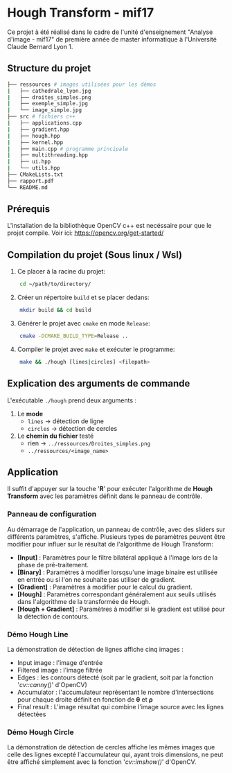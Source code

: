 # Hough Transform - mif17

Ce projet à été réalisé dans le cadre de l'unité d'enseignement "Analyse d'image - mif17" de première année de master informatique à l'Université Claude Bernard Lyon 1.

## Structure du projet 

```bash
├── ressources # images utilisées pour les démos
|   ├── cathedrale_lyon.jpg
|   ├── droites_simples.png
|   ├── exemple_simple.jpg
|   └── image_simple.jpg
├── src # fichiers c++
|   ├── applications.cpp 
|   ├── gradient.hpp
|   ├── hough.hpp
|   ├── kernel.hpp
|   ├── main.cpp # programme principale 
|   ├── multithreading.hpp
|   ├── ui.hpp
|   └── utils.hpp
├── CMakeLists.txt
├── rapport.pdf
└── README.md
```

## Prérequis 

L'installation de la bibliothèque OpenCV c++ est necéssaire pour que le projet compile. Voir ici: https://opencv.org/get-started/

## Compilation du projet (Sous linux / Wsl)

1. Ce placer à la racine du projet: 
```bash
    cd ~/path/to/directory/
```
2. Créer un répertoire `build` et se placer dedans: 
```bash
    mkdir build && cd build
```
3. Générer le projet avec `cmake` en mode `Release`: 
```bash
    cmake -DCMAKE_BUILD_TYPE=Release ..
```
4. Compiler le projet avec `make` et exécuter le programme: 
```bash
    make && ./hough [lines|circles] <filepath> 
```

## Explication des arguments de commande

L'exécutable `./hough` prend deux arguments :
1. Le **mode** 
   - `lines` -> détection de ligne 
   - `circles` -> détection de cercles 
2. Le **chemin du fichier** testé  
   - rien -> `../ressources/Droites_simples.png`
   - `../ressources/<image_name>`
  
## Application 

Il suffit d'appuyer sur la touche '**R**' pour exécuter l'algorithme de **Hough Transform** avec les paramètres définit dans le panneau de contrôle. 

### Panneau de configuration

Au démarrage de l'application, un panneau de contrôle, avec des sliders sur différents paramètres, s'affiche. Plusieurs types de paramètres peuvent être modifier pour influer sur le résultat de l'algorithme de Hough Transform:
- **[Input]** : Paramètres pour le filtre bilatéral appliqué à l'image lors de la phase de pré-traitement.  
- **[Binary]** : Paramètres à modifier lorsqsu'une image binaire est utilisée en entrée ou si l'on ne souhaite pas utiliser de gradient.  
- **[Gradient]** : Paramètres à modifier pour le calcul du gradient. 
- **[Hough]** : Paramètres correspondant généralement aux seuils utilisés dans l'algorithme de la transformée de Hough. 
- **[Hough + Gradient]** : Paramètres à modifier si le gradient est utilisé pour la détection de contours. 


### Démo Hough Line

La démonstration de détection de lignes affiche cinq images : 
- Input image : l'image d'entrée 
- Filtered image : l'image filtrée 
- Edges : les contours détecté (soit par le gradient, soit par la fonction '*cv::canny()*' d'OpenCV)
- Accumulator : l'accumulateur représentant le nombre d'intersections pour chaque droite définit en fonction de $\boldsymbol\theta$ et $\boldsymbol\rho$
- Final result : L'image résultat qui combine l'image source avec les lignes détectées

### Démo Hough Circle

La démonstration de détection de cercles affiche les mêmes images que celle des lignes excepté l'accumulateur qui, ayant trois dimensions, ne peut être affiché simplement avec la fonction '*cv::imshow()*' d'OpenCV. 